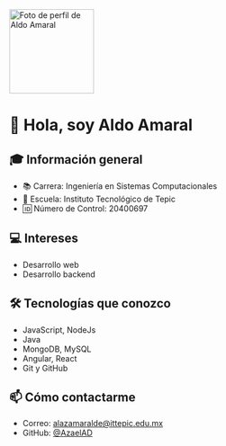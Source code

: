 <img src="https://avatars.githubusercontent.com/u/147280064?=4" width="150" alt="Foto de perfil de Aldo Amaral" />

<br>

# 👋 Hola, soy Aldo Amaral

## 🎓 Información general
- 📚 Carrera: Ingeniería en Sistemas Computacionales
- 🏫 Escuela: Instituto Tecnológico de Tepic
- 🆔 Número de Control: 20400697

## 💻 Intereses
- Desarrollo web
- Desarrollo backend

## 🛠 Tecnologías que conozco
- JavaScript, NodeJs
- Java
- MongoDB, MySQL
- Angular, React
- Git y GitHub

## 📫 Cómo contactarme
- Correo: alazamaralde@ittepic.edu.mx
- GitHub: [@AzaelAD](https://github.com/AzaelAD)